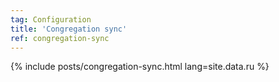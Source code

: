 ```yaml
---
tag: Configuration
title: 'Congregation sync'
ref: congregation-sync
---
```


{% include posts/congregation-sync.html lang=site.data.ru %}

